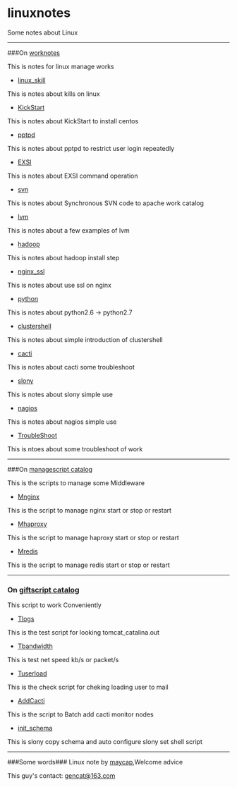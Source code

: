 # linuxnotes
Some notes about Linux

***
###On [worknotes](./worknotes)

This is notes for linux manage works

* [linux_skill](./worknotes/linux_skill.md)

This is notes about kills on linux 

* [KickStart](./worknotes/KickStart.md)

This is notes about KickStart to install centos 

* [pptpd](./worknotes/pptpd.md)

This is notes about pptpd to restrict user login repeatedly

* [EXSI](./worknotes/EXSI.md)

This is notes about EXSI command operation

* [svn](./worknotes/svn.md)

This is notes about Synchronous SVN code to apache work catalog

* [lvm](./worknotes/lvm.md)

This is notes about a few examples of lvm 

* [hadoop](./worknotes/hadoop.md)

This is notes about hadoop install step

* [nginx_ssl](./worknotes/nginx_ssl.md)

This is notes about use ssl on nginx 

* [python](./worknotes/python.md)

This is notes about python2.6 -> python2.7 

* [clustershell](./worknotes/clustershell.md)

This is notes about simple introduction of clustershell

* [cacti](./worknotes/Cacti.md)

This is notes about cacti some troubleshoot

* [slony](./worknotes/slony.md)

This is notes about slony simple use

* [nagios](./worknotes/nagios.md)

This is notes about nagios simple use

* [TroubleShoot](./worknotes/TroubleShoot.md)

This is ntoes about some troubleshoot of work

***
###On [managescript catalog](./managescript)

This is the scripts to manage some Middleware

* [Mnginx](./managescript/Mnginx) 

This is the script to manage nginx start or stop or restart

* [Mhaproxy](./managescript/Mhaproxy)

This is the script to manage haproxy start or stop or restart

* [Mredis](./managescript/Mredis)

This is the script to manage redis start or stop or restart
***
### On [giftscript catalog](./giftscript)
This script to work Conveniently

* [Tlogs](./giftscript/Tlogs)

This is the test script for looking tomcat_catalina.out

* [Tbandwidth](./giftscript/Tbandwidth)

This is test net  speed kb/s or packet/s

* [Tuserload](./giftscript/Tuserload)

This is the check script for cheking loading user to mail

* [AddCacti](./giftscript/AddCacti)

This is the script to Batch add cacti monitor nodes

* [init_schema](./giftscript/init_schema)

This is slony copy schema and auto configure slony set shell script

***
###Some words###
Linux note by [maycap](https://github.com/maycap),Welcome advice

This guy's contact: [gencat@163.com](gencat@163.com)












